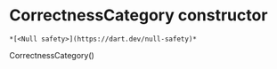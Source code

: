 


# CorrectnessCategory constructor




    *[<Null safety>](https://dart.dev/null-safety)*



CorrectnessCategory()












